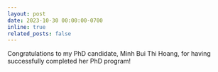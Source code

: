 ```yaml
---
layout: post
date: 2023-10-30 00:00:00-0700
inline: true
related_posts: false
---
```


Congratulations to my PhD candidate, Minh Bui Thi Hoang, for having successfully completed her PhD program!